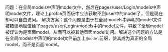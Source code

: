 问题：在全局models中声明model文件，然后在pages/user/Login/models中声明model文件，理论上profile页面级中应该获取不到user中的model了，但是现在却可以自由访问。
解决方案：这个问题是由于在全局models中声明的model文件被错误地赋值给了pages/user/Login/models中的model文件，导致了全局model被误认为是页面model，从而可以被其他页面model访问。解决这个问题的方法是在全局models中声明的model文件前加上`@model`前缀，使其成为真正的全局model，而不是页面model。
